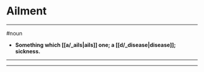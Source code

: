 # Ailment
---
#noun
- **Something which [[a/_ails|ails]] one; a [[d/_disease|disease]]; sickness.**
---
---
